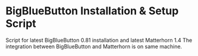 BigBlueButton Installation & Setup Script
====================

Script for latest BigBlueButton 0.81 installation and latest Matterhorn 1.4
The integration between BigBlueButton and Matterhorn is on same machine.
